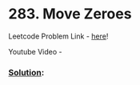# 283. Move Zeroes

Leetcode Problem Link - [here](https://leetcode.com/problems/move-zeroes/description/?envType=study-plan-v2&envId=top-100-liked)!

Youtube Video - 

### [Solution]():

```cpp

```
